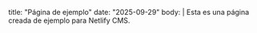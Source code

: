 title: "Página de ejemplo"
date: "2025-09-29"
body: |
  Esta es una página creada de ejemplo para Netlify CMS.

